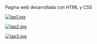 Pagina web desarrollada con HTML y CSS

[![lap1.jpg](https://i.postimg.cc/W4BXDX7q/lap1.jpg)](https://postimg.cc/xkPKhGh9)

[![lap2.jpg](https://i.postimg.cc/wvYQx36h/lap2.jpg)](https://postimg.cc/qtQ3jJ6R)

[![lap3.jpg](https://i.postimg.cc/DZQdSFZR/lap3.jpg)](https://postimg.cc/2b6Btsnx)
